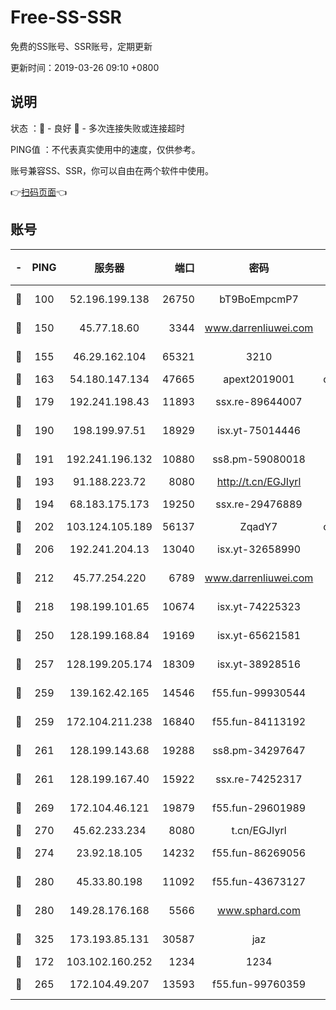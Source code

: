 # Free-SS-SSR

免费的SS账号、SSR账号，定期更新

更新时间：2019-03-26 09:10 +0800

## 说明

状态     ：🙂 - 良好 🙁 - 多次连接失败或连接超时

PING值   ：不代表真实使用中的速度，仅供参考。

账号兼容SS、SSR，你可以自由在两个软件中使用。

👉[扫码页面](https://liesauer.github.io/Free-SS-SSR/)👈

## 账号

|-|PING|服务器|端口|密码|加密方式|区域|
|:----:|:----:|:-----:|-----:|:----:|:----:|:----:|
|🙂|100|52.196.199.138|26750|bT9BoEmpcmP7|aes-256-cfb|JP|
|🙂|150|45.77.18.60|3344|www.darrenliuwei.com|aes-256-cfb|JP|
|🙂|155|46.29.162.104|65321|3210|aes-256-ctr|RU|
|🙂|163|54.180.147.134|47665|apext2019001|chacha20|KR|
|🙂|179|192.241.198.43|11893|ssx.re-89644007|aes-256-cfb|US|
|🙂|190|198.199.97.51|18929|isx.yt-75014446|aes-256-cfb|US|
|🙂|191|192.241.196.132|10880|ss8.pm-59080018|aes-256-cfb|US|
|🙂|193|91.188.223.72|8080|http://t.cn/EGJIyrl|rc4-md5|RU|
|🙂|194|68.183.175.173|19250|ssx.re-29476889|aes-256-cfb|US|
|🙂|202|103.124.105.189|56137|ZqadY7|chacha20|CN|
|🙂|206|192.241.204.13|13040|isx.yt-32658990|aes-256-cfb|US|
|🙂|212|45.77.254.220|6789|www.darrenliuwei.com|aes-256-cfb|SG|
|🙂|218|198.199.101.65|10674|isx.yt-74225323|aes-256-cfb|US|
|🙂|250|128.199.168.84|19169|isx.yt-65621581|aes-256-cfb|SG|
|🙂|257|128.199.205.174|18309|isx.yt-38928516|aes-256-cfb|SG|
|🙂|259|139.162.42.165|14546|f55.fun-99930544|aes-256-cfb|SG|
|🙂|259|172.104.211.238|16840|f55.fun-84113192|aes-256-cfb|US|
|🙂|261|128.199.143.68|19288|ss8.pm-34297647|aes-256-cfb|SG|
|🙂|261|128.199.167.40|15922|ssx.re-74252317|aes-256-cfb|SG|
|🙂|269|172.104.46.121|19879|f55.fun-29601989|aes-256-cfb|SG|
|🙂|270|45.62.233.234|8080|t.cn/EGJIyrl|rc4-md5|CA|
|🙂|274|23.92.18.105|14232|f55.fun-86269056|aes-256-cfb|US|
|🙂|280|45.33.80.198|11092|f55.fun-43673127|aes-256-cfb|US|
|🙂|280|149.28.176.168|5566|www.sphard.com|aes-256-cfb|AU|
|🙂|325|173.193.85.131|30587|jaz|aes-256-cfb|US|
|🙁|172|103.102.160.252|1234|1234|rc4-md5|JP|
|🙁|265|172.104.49.207|13593|f55.fun-99760359|aes-256-cfb|SG|
